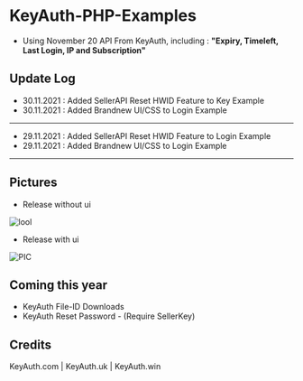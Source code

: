 # KeyAuth-PHP-Examples
- Using November 20 API From KeyAuth, including : **"Expiry, Timeleft, Last Login, IP and Subscription"**

## **Update Log**
- 30.11.2021 : Added SellerAPI Reset HWID Feature to Key Example
- 30.11.2021 : Added Brandnew UI/CSS to Login Example
---------------------------------------------------------------------
- 29.11.2021 : Added SellerAPI Reset HWID Feature to Login Example
- 29.11.2021 : Added Brandnew UI/CSS to Login Example
---------------------------------------------------------------------

## **Pictures**
- Release without ui

![lool](https://i.imgur.com/qisbeoj.png)

- Release with ui

![PIC](https://cdn.discordapp.com/attachments/914570300052631562/915007719918952458/unknown.png)

## **Coming this year**
- KeyAuth File-ID Downloads 
- KeyAuth Reset Password - (Require SellerKey) 

## **Credits**
KeyAuth.com | KeyAuth.uk | KeyAuth.win
